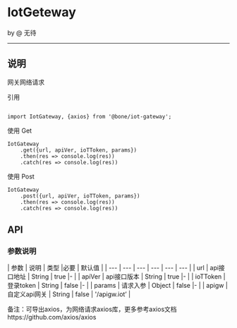 # IotGeteway
by @ 无待

---

## 说明

网关网络请求

引用
```

import IotGateway, {axios} from '@bone/iot-gateway';

```

使用 Get

```
IotGateway
	.get({url, apiVer, ioTToken, params})
	.then(res => console.log(res))
	.catch(res => console.log(res))
```


使用 Post

```
IotGateway
	.post({url, apiVer, ioTToken, params})
	.then(res => console.log(res))
	.catch(res => console.log(res))
```

## API

### 参数说明

| 参数 | 说明 | 类型  |必要 | 默认值 |
| --- | --- | --- | --- | --- | --- |
| url | api接口地址 | String | true |- |
| apiVer | api接口版本 | String | true |- |
| ioTToken | 登录token | String | false |- |
| params | 请求入参 | Object | false |- |
| apigw | 自定义api网关 | String | false | '/apigw.iot’ |


备注：可导出axios，为网络请求axios库，更多参考axios文档https://github.com/axios/axios